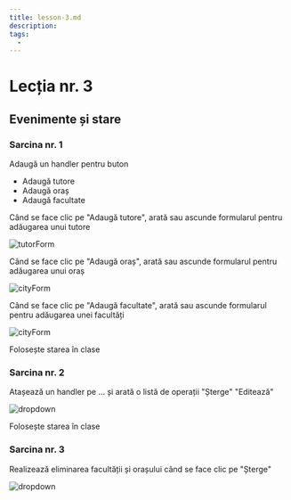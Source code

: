 ```yaml
---
title: lesson-3.md
description: 
tags:
  - 
---
```


# Lecția nr. 3

## Evenimente și stare

### Sarcina nr. 1

Adaugă un handler pentru buton

- Adaugă tutore
- Adaugă oraș
- Adaugă facultate

Când se face clic pe "Adaugă tutore", arată sau ascunde formularul pentru adăugarea unui tutore

![tutorForm](https://github.com/maresGoIT/react-fullstack/blob/lesson-2/images/tutorForm.png?raw=true)

Când se face clic pe "Adaugă oraș", arată sau ascunde formularul pentru adăugarea unui oraș

![cityForm](https://github.com/maresGoIT/react-fullstack/blob/lesson-2/images/cityForm.png?raw=true)

Când se face clic pe "Adaugă facultate", arată sau ascunde formularul pentru adăugarea unei facultăți

![cityForm](https://github.com/maresGoIT/react-fullstack/blob/lesson-2/images/departmentForm.png?raw=true)

Folosește starea în clase

### Sarcina nr. 2

Atașează un handler pe ... și arată o listă de operații "Șterge" "Editează"

![dropdown](https://github.com/maresGoIT/react-fullstack/blob/lesson-2/images/dropdown.png?raw=true)

Folosește starea în clase

### Sarcina nr. 3

Realizează eliminarea facultății și orașului când se face clic pe "Șterge"

![dropdown](https://github.com/maresGoIT/react-fullstack/blob/lesson-2/images/dropdown.png?raw=true)